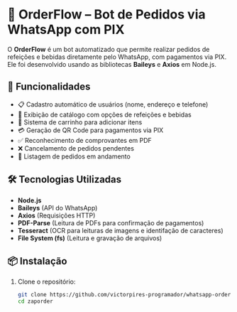 # 🤖 OrderFlow – Bot de Pedidos via WhatsApp com PIX

O **OrderFlow** é um bot automatizado que permite realizar pedidos de refeições e bebidas diretamente pelo WhatsApp, com pagamentos via PIX. Ele foi desenvolvido usando as bibliotecas **Baileys** e **Axios** em Node.js.

## 🚀 Funcionalidades
- 📋 Cadastro automático de usuários (nome, endereço e telefone)
- 🍔 Exibição de catálogo com opções de refeições e bebidas
- 🛒 Sistema de carrinho para adicionar itens
- 💳 Geração de QR Code para pagamentos via PIX
- ✅ Reconhecimento de comprovantes em PDF
- ❌ Cancelamento de pedidos pendentes
- 📄 Listagem de pedidos em andamento 

## 🛠 Tecnologias Utilizadas
- **Node.js**
- **Baileys** (API do WhatsApp)
- **Axios** (Requisições HTTP)
- **PDF-Parse** (Leitura de PDFs para confirmação de pagamentos)
- **Tesseract** (OCR para leituras de imagens e identifação de caracteres)
- **File System (fs)** (Leitura e gravação de arquivos)

## 📦 Instalação

1. Clone o repositório:
   ```bash
   git clone https://github.com/victorpires-programador/whatsapp-orderflow.git
   cd zaporder
